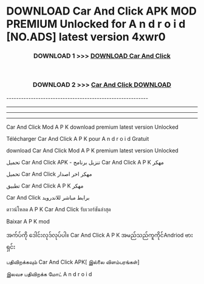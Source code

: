 # DOWNLOAD Car And Click  APK MOD PREMIUM Unlocked for A n d r o i d [NO.ADS] latest version 4xwr0 



<div align="center">

<h3>DOWNLOAD 1 >>> <a href="https://getmod2.web.app/?judul=Car And Click ">DOWNLOAD Car And Click </a></h3><br>

<h3>DOWNLOAD 2 >>> <a href="https://getmod2.web.app/?judul=Car And Click ">Car And Click  DOWNLOAD </a></h3>

</div>
----------------------------------------------------------

----------------------------------------------------------

----------------------------------------------------------

----------------------------------------------------------

Car And Click  Mod A P K download premium latest version Unlocked

Télécharger Car And Click  A P K pour A n d r o i d Gratuit

download Car And Click  Mod A P K premium latest version Unlocked

تحميل Car And Click  APK - تنزيل برنامج Car And Click  A P K مهكر

تحميل Car And Click  مهكر اخر اصدار

تطبيق Car And Click  A P K مهكر

Car And Click  برابط مباشر للاندرويد

ดาวน์โหลด A P K Car And Click  รับเวอร์ชันล่าสุด

Baixar A P K mod

အက်ပ်ကို ဒေါင်းလုဒ်လုပ်ပါ။ Car And Click  A P K အမည်သည်ကူကိုင်Andriod ဗားရှင်း

பதிவிறக்கவும் Car And Click  APK[ இல்லை விளம்பரங்கள்] 
 
இலவச பதிவிறக்க மோட் A n d r o i d



